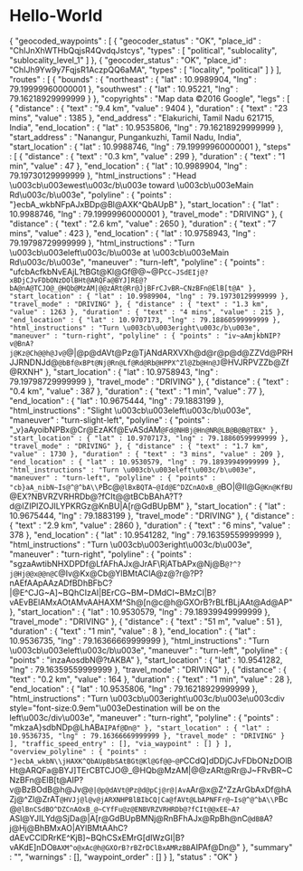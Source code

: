 # Hello-World
{
   "geocoded_waypoints" : [
      {
         "geocoder_status" : "OK",
         "place_id" : "ChIJnXhWTHbQqjsR4QvdqJstcys",
         "types" : [ "political", "sublocality", "sublocality_level_1" ]
      },
      {
         "geocoder_status" : "OK",
         "place_id" : "ChIJh9Yw9y7FqjsR1AczpQQ6aMA",
         "types" : [ "locality", "political" ]
      }
   ],
   "routes" : [
      {
         "bounds" : {
            "northeast" : {
               "lat" : 10.9989904,
               "lng" : 79.19999960000001
            },
            "southwest" : {
               "lat" : 10.95221,
               "lng" : 79.16218929999999
            }
         },
         "copyrights" : "Map data ©2016 Google",
         "legs" : [
            {
               "distance" : {
                  "text" : "9.4 km",
                  "value" : 9404
               },
               "duration" : {
                  "text" : "23 mins",
                  "value" : 1385
               },
               "end_address" : "Elakurichi, Tamil Nadu 621715, India",
               "end_location" : {
                  "lat" : 10.9535806,
                  "lng" : 79.16218929999999
               },
               "start_address" : "Nanangur, Pungankuzhi, Tamil Nadu, India",
               "start_location" : {
                  "lat" : 10.9988746,
                  "lng" : 79.19999960000001
               },
               "steps" : [
                  {
                     "distance" : {
                        "text" : "0.3 km",
                        "value" : 299
                     },
                     "duration" : {
                        "text" : "1 min",
                        "value" : 47
                     },
                     "end_location" : {
                        "lat" : 10.9989904,
                        "lng" : 79.19730129999999
                     },
                     "html_instructions" : "Head \u003cb\u003ewest\u003c/b\u003e toward \u003cb\u003eMain Rd\u003c/b\u003e",
                     "polyline" : {
                        "points" : "}ecbA_wkbNFpAJxBDp@Bl@AXK^QbAUpB"
                     },
                     "start_location" : {
                        "lat" : 10.9988746,
                        "lng" : 79.19999960000001
                     },
                     "travel_mode" : "DRIVING"
                  },
                  {
                     "distance" : {
                        "text" : "2.6 km",
                        "value" : 2650
                     },
                     "duration" : {
                        "text" : "7 mins",
                        "value" : 423
                     },
                     "end_location" : {
                        "lat" : 10.9758943,
                        "lng" : 79.19798729999999
                     },
                     "html_instructions" : "Turn \u003cb\u003eleft\u003c/b\u003e at \u003cb\u003eMain Rd\u003c/b\u003e",
                     "maneuver" : "turn-left",
                     "polyline" : {
                        "points" : "ufcbAcfkbNvEAjL?tBGt@Kl@Gf@@~@P`CC~JSdEIj@?xBDjCJvFDbONzDOlBHt@ARQFa@BYJ]RE@?bA@nA@TCJO@_@HQb@MzAM|@@zARt@Rr@JjBFrCJvBR~CNzBFn@ElB[t@A"
                     },
                     "start_location" : {
                        "lat" : 10.9989904,
                        "lng" : 79.19730129999999
                     },
                     "travel_mode" : "DRIVING"
                  },
                  {
                     "distance" : {
                        "text" : "1.3 km",
                        "value" : 1263
                     },
                     "duration" : {
                        "text" : "4 mins",
                        "value" : 215
                     },
                     "end_location" : {
                        "lat" : 10.9707173,
                        "lng" : 79.18860599999999
                     },
                     "html_instructions" : "Turn \u003cb\u003eright\u003c/b\u003e",
                     "maneuver" : "turn-right",
                     "polyline" : {
                        "points" : "iv~aAmjkbNIP?v@BnA?j@Kz@Ch@@h@Jv@`@|@p@dAVt@Pz@TjANdARXVXh@d@r@p@d@ZZVd@PRHJJRNDNJd@`@bBf@xBPt@Nj@Rn@Lf@Rd@Rb@HPPX^Zl@Zb@Hn@J`@HVJRPVZZb@Zf@RXNH"
                     },
                     "start_location" : {
                        "lat" : 10.9758943,
                        "lng" : 79.19798729999999
                     },
                     "travel_mode" : "DRIVING"
                  },
                  {
                     "distance" : {
                        "text" : "0.4 km",
                        "value" : 387
                     },
                     "duration" : {
                        "text" : "1 min",
                        "value" : 77
                     },
                     "end_location" : {
                        "lat" : 10.9675444,
                        "lng" : 79.1883199
                     },
                     "html_instructions" : "Slight \u003cb\u003eleft\u003c/b\u003e",
                     "maneuver" : "turn-slight-left",
                     "polyline" : {
                        "points" : "_v}aAyoibNPBx@Cr@EzAKf@EvASdAM`@Fd@NHBj@Hn@NR@LB@B@B@TBX"
                     },
                     "start_location" : {
                        "lat" : 10.9707173,
                        "lng" : 79.18860599999999
                     },
                     "travel_mode" : "DRIVING"
                  },
                  {
                     "distance" : {
                        "text" : "1.7 km",
                        "value" : 1730
                     },
                     "duration" : {
                        "text" : "3 mins",
                        "value" : 209
                     },
                     "end_location" : {
                        "lat" : 10.9530579,
                        "lng" : 79.18939949999999
                     },
                     "html_instructions" : "Turn \u003cb\u003eleft\u003c/b\u003e",
                     "maneuver" : "turn-left",
                     "polyline" : {
                        "points" : "cb}aA_nibN~Is@^@^bA\\P`Bc@`@lBxBQTA~@Id@E^DZCnAOxB_@`BO|@Il@G`@Kn@KfBU`@EX?NBVRZVRHRDb@?fCIt@@tBCbBAhA?T?d@IZIPIZOJILYPKRGz@KnBU|A[r@GdBUpBM"
                     },
                     "start_location" : {
                        "lat" : 10.9675444,
                        "lng" : 79.1883199
                     },
                     "travel_mode" : "DRIVING"
                  },
                  {
                     "distance" : {
                        "text" : "2.9 km",
                        "value" : 2860
                     },
                     "duration" : {
                        "text" : "6 mins",
                        "value" : 378
                     },
                     "end_location" : {
                        "lat" : 10.9541282,
                        "lng" : 79.16359559999999
                     },
                     "html_instructions" : "Turn \u003cb\u003eright\u003c/b\u003e",
                     "maneuver" : "turn-right",
                     "polyline" : {
                        "points" : "sgzaAwtibNHXDPDf@LfAFhAJx@JrAF\\RjATbAPx@Nj@B`@?^?j@Hj@@x@@n@C`@Iv@Kx@Cb@YlBMtAClA@z@?r@?P?nAEfAApAAzADfBDhBFbC?|@E^CJG~A]~BQhCIzAI|BErCG~BM~DMdCI~BMzCI|B?vAEvBElAMxAOtAMvAAHAXM^Sh@[n@c@h@GXOrB?rBLfBLjAAt@Ad@AP"
                     },
                     "start_location" : {
                        "lat" : 10.9530579,
                        "lng" : 79.18939949999999
                     },
                     "travel_mode" : "DRIVING"
                  },
                  {
                     "distance" : {
                        "text" : "51 m",
                        "value" : 51
                     },
                     "duration" : {
                        "text" : "1 min",
                        "value" : 8
                     },
                     "end_location" : {
                        "lat" : 10.9536735,
                        "lng" : 79.16366669999999
                     },
                     "html_instructions" : "Turn \u003cb\u003eleft\u003c/b\u003e",
                     "maneuver" : "turn-left",
                     "polyline" : {
                        "points" : "inzaAosdbN@?tAKBA"
                     },
                     "start_location" : {
                        "lat" : 10.9541282,
                        "lng" : 79.16359559999999
                     },
                     "travel_mode" : "DRIVING"
                  },
                  {
                     "distance" : {
                        "text" : "0.2 km",
                        "value" : 164
                     },
                     "duration" : {
                        "text" : "1 min",
                        "value" : 28
                     },
                     "end_location" : {
                        "lat" : 10.9535806,
                        "lng" : 79.16218929999999
                     },
                     "html_instructions" : "Turn \u003cb\u003eright\u003c/b\u003e\u003cdiv style=\"font-size:0.9em\"\u003eDestination will be on the left\u003c/div\u003e",
                     "maneuver" : "turn-right",
                     "polyline" : {
                        "points" : "mkzaA}sdbNDp@LhAB`AIPAf@Dn@"
                     },
                     "start_location" : {
                        "lat" : 10.9536735,
                        "lng" : 79.16366669999999
                     },
                     "travel_mode" : "DRIVING"
                  }
               ],
               "traffic_speed_entry" : [],
               "via_waypoint" : []
            }
         ],
         "overview_polyline" : {
            "points" : "}ecbA_wkbN\\jHAXK^QbAUpBbSAtBGt@Kl@Gf@@~@P`CCdQ]dDDjCJvFDbONzDOlBHt@ARQFa@BYJ]TErCBTCJO@_@HQb@MzAM|@@zARt@Rr@J~FRvBR~CNzBFn@ElB[t@AIP?v@BzBOdB@h@Jv@`@|@p@dAVt@Pz@d@pCj@r@|AvA`Ar@x@Z^ZzArGbAxDf@hAZj@^Zl@ZrAT`@HVJj@l@v@jARXNHPBlBIbCQ|Ca@fAVt@LbAPNFFr@~Is@^@^bA\\P`Bc@`@lBnCSdBO^DZCnAOxB_@~CYfFu@z@ENBVRZVRHRDb@?fCIt@@xEE~A?`ASl@YJILYd@SjDa@|A[r@GdBUpBMNj@RnBFhAJx@RpBh@nC`@dBB`A?j@Hj@BhBMxAO|AYlBMtAAhC?dAEvCClDRrKE^KjB]~BQhCSxEMrG[dIWzGI|B?vAKdE]nDO`BAXM^o@xAc@h@GXOrB?rBZrDClBxAMRzBB`AIPAf@Dn@"
         },
         "summary" : "",
         "warnings" : [],
         "waypoint_order" : []
      }
   ],
   "status" : "OK"
}
